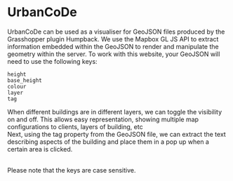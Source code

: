 # UrbanCoDe
UrbanCoDe can be used as a visualiser for GeoJSON files produced by the Grasshopper plugin Humpback. We use the Mapbox GL JS API to extract information embedded within the GeoJSON to render and manipulate the geometry within the server. 
To work with this website, your GeoJSON will need to use the following keys: 

	height
    base_height
    colour 
    layer
    tag
When different buildings are in different layers, we can toggle the visibility on and off. This allows easy representation, showing multiple map configurations to clients, layers of building, etc <br>
Next, using the tag property from the GeoJSON file, we can extract the text describing aspects of the building and place them in a pop up when a certain area is clicked.<br><br>

Please note that the keys are case sensitive.

